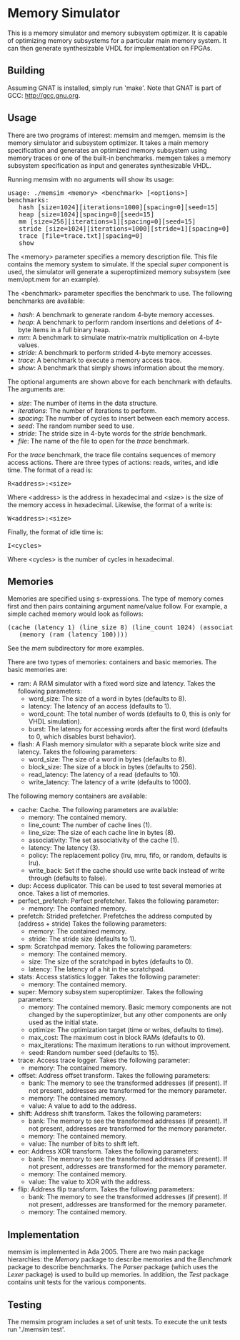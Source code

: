 
Memory Simulator
==============================================================================
This is a memory simulator and memory subsystem optimizer.  It is capable
of optimizing memory subsystems for a particular main memory system.  It
can then generate synthesizable VHDL for implementation on FPGAs.

Building
------------------------------------------------------------------------------
Assuming GNAT is installed, simply run 'make'.
Note that GNAT is part of GCC: http://gcc.gnu.org.

Usage
------------------------------------------------------------------------------
There are two programs of interest: memsim and memgen.  memsim
is the memory simulator and subsystem optimizer.  It takes a main memory
specification and generates an optimized memory subsystem using memory
traces or one of the built-in benchmarks.  memgen takes a memory
subsystem specification as input and generates synthesizable VHDL.

Running memsim with no arguments will show its usage:

<pre>
usage: ./memsim &lt;memory&gt; &lt;benchmark&gt; [&lt;options&gt;]
benchmarks:
   hash [size=1024][iterations=1000][spacing=0][seed=15]
   heap [size=1024][spacing=0][seed=15]
   mm [size=256][iterations=1][spacing=0][seed=15]
   stride [size=1024][iterations=1000][stride=1][spacing=0]
   trace [file=trace.txt][spacing=0]
   show
</pre>

The &lt;memory&gt; parameter specifies a memory description file.  This
file contains the memory system to simulate.  If the special *super*
component is used, the simulator will generate a superoptimized
memory subsystem (see mem/opt.mem for an example).

The &lt;benchmark&gt; parameter specifies the benchmark to use.
The following benchmarks are available:

 - *hash*: A benchmark to generate random 4-byte memory accesses.
 - *heap*: A benchmark to perform random insertions and deletions of
   4-byte items in a full binary heap.
 - *mm*: A benchmark to simulate matrix-matrix multiplication on 4-byte
   values.
 - *stride*: A benchmark to perform strided 4-byte memory accesses.
 - *trace*: A benchmark to execute a memory access trace.
 - *show*: A benchmark that simply shows information about the memory.

The optional arguments are shown above for each benchmark with defaults.
The arguments are:

 - *size*: The number of items in the data structure.
 - *iterations*: The number of iterations to perform.
 - *spacing*: The number of cycles to insert between each memory access.
 - *seed*: The random number seed to use.
 - *stride*: The stride size in 4-byte words for the *stride* benchmark.
 - *file*: The name of the file to open for the *trace* benchmark.

For the *trace* benchmark, the trace file contains sequences of memory
access actions.  There are three types of actions: reads, writes, and
idle time.  The format of a read is:

<pre>R&lt;address&gt;:&lt;size&gt;</pre>

Where &lt;address&gt; is the address in hexadecimal and &lt;size&gt;
is the size of the memory access in hexadecimal.
Likewise, the format of a write is:

<pre>W&lt;address&gt;:&lt;size&gt;</pre>

Finally, the format of idle time is:

<pre>I&lt;cycles&gt;</pre>

Where &lt;cycles&gt; is the number of cycles in hexadecimal.

Memories
------------------------------------------------------------------------------
Memories are specified using s-expressions.  The type of memory comes first
and then pairs containing argument name/value follow.
For example, a simple cached memory would look as follows:

<pre>
(cache (latency 1) (line_size 8) (line_count 1024) (associativity 4)
   (memory (ram (latency 100))))
</pre>

See the *mem* subdirectory for more examples.

There are two types of memories: containers and basic memories.
The basic memories are:

 - ram: A RAM simulator with a fixed word size and latency.  Takes the
   following parameters:
   - word\_size: The size of a word in bytes (defaults to 8).
   - latency: The latency of an access (defaults to 1).
   - word\_count: The total number of words
     (defaults to 0, this is only for VHDL simulation).
   - burst: The latency for accessing words after the first word
     (defaults to 0, which disables burst behavior).
 - flash: A Flash memory simulator with a separate block write size and
   latency.  Takes the following parameters:
   - word\_size: The size of a word in bytes (defaults to 8).
   - block\_size: The size of a block in bytes (defaults to 256).
   - read\_latency: The latency of a read (defaults to 10).
   - write\_latency: The latency of a write (defaults to 1000).

The following memory containers are available:

 - cache: Cache.  The following parameters are available:
   - memory: The contained memory.
   - line\_count: The number of cache lines (1).
   - line\_size: The size of each cache line in bytes (8).
   - associativity: The set associativity of the cache (1).
   - latency: The latency (3).
   - policy: The replacement policy (lru, mru, fifo, or random,
     defaults is lru).
   - write\_back: Set if the cache should use write back instead of
     write through (defaults to false).
 - dup: Access duplicator.  This can be used to test several memories at
   once. Takes a list of memories.
 - perfect\_prefetch: Perfect prefetcher.  Takes the following parameter:
   - memory: The contained memory.
 - prefetch: Strided prefetcher.  Prefetches the address computed by
   (address + stride) Takes the following parameters:
   - memory: The contained memory.
   - stride: The stride size (defaults to 1).
 - spm: Scratchpad memory.  Takes the following parameters:
   - memory: The contained memory.
   - size: The size of the scratchpad in bytes (defaults to 0).
   - latency: The latency of a hit in the scratchpad.
 - stats: Access statistics logger.  Takes the following parameter:
   - memory: The contained memory.
 - super: Memory subsystem superoptimizer.
   Takes the following parameters:
   - memory: The contained memory.  Basic memory components are not changed
     by the superoptimizer, but any other components are only used as the
     initial state.
   - optimize: The optimization target (time or writes, defaults to time).
   - max\_cost: The maximum cost in block RAMs (defaults to 0).
   - max\_iterations: The maximum iterations to run without improvement.
   - seed: Random number seed (defaults to 15).
 - trace: Access trace logger.  Takes the following parameter:
   - memory: The contained memory.
 - offset: Address offset transform.  Takes the following parameters:
   - bank: The memory to see the transformed addresses (if present).
     If not present, addresses are transformed for the memory parameter.
   - memory: The contained memory.
   - value: A value to add to the address.
 - shift: Address shift transform.  Takes the following parameters:
   - bank: The memory to see the transformed addresses (if present).
     If not present, addresses are transformed for the memory parameter.
   - memory: The contained memory.
   - value: The number of bits to shift left.
 - eor: Address XOR transform.  Takes the following parameters:
   - bank: The memory to see the transformed addresses (if present).
     If not present, addresses are transformed for the memory parameter.
   - memory: The contained memory.
   - value: The value to XOR with the address.
 - flip: Address flip transform.  Takes the following parameters:
   - bank: The memory to see the transformed addresses (if present).
     If not present, addresses are transformed for the memory parameter.
   - memory: The contained memory.

Implementation
------------------------------------------------------------------------------
memsim is implemented in Ada 2005.  There are two main package hierarchies:
the *Memory* package to describe memories and the *Benchmark* package
to describe benchmarks.  The *Parser* package (which uses the *Lexer*
package) is used to build up memories.  In addition, the *Test* package
contains unit tests for the various components.

Testing
------------------------------------------------------------------------------
The memsim program includes a set of unit tests.  To execute the unit
tests run './memsim test'.

